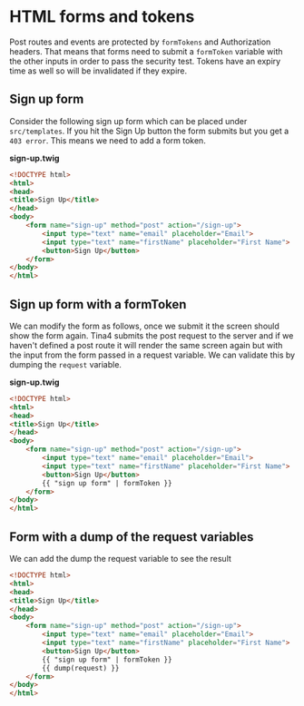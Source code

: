 # HTML forms and tokens

Post routes and events are protected by `formTokens` and Authorization headers. That means that forms need to submit a `formToken` variable with the other inputs in order to pass the security test.
Tokens have an expiry time as well so will be invalidated if they expire.

## Sign up form

Consider the following sign up form which can be placed under `src/templates`. If you hit the Sign Up button the form submits but you get a `403 error`. This means we need to add a form token.

**sign-up.twig**
```html
<!DOCTYPE html>
<html>
<head>
<title>Sign Up</title>
</head>
<body>
    <form name="sign-up" method="post" action="/sign-up">
        <input type="text" name="email" placeholder="Email">
        <input type="text" name="firstName" placeholder="First Name">
        <button>Sign Up</button>
    </form>
</body>
</html>
```

## Sign up form with a formToken

We can modify the form as follows, once we submit it the screen should show the form again.  Tina4 submits the post request to the server and if we haven't defined a post route it will render the same screen again but with the input
from the form passed in a request variable. We can validate this by dumping the `request` variable.

**sign-up.twig**
```html
<!DOCTYPE html>
<html>
<head>
<title>Sign Up</title>
</head>
<body>
    <form name="sign-up" method="post" action="/sign-up">
        <input type="text" name="email" placeholder="Email">
        <input type="text" name="firstName" placeholder="First Name">
        <button>Sign Up</button>
        {{ "sign up form" | formToken }}
    </form>
</body>
</html>
```

## Form with a dump of the request variables

We can add the dump the request variable to see the result

```html
<!DOCTYPE html>
<html>
<head>
<title>Sign Up</title>
</head>
<body>
    <form name="sign-up" method="post" action="/sign-up">
        <input type="text" name="email" placeholder="Email">
        <input type="text" name="firstName" placeholder="First Name">
        <button>Sign Up</button>
        {{ "sign up form" | formToken }}
        {{ dump(request) }}
    </form>
</body>
</html>
```

